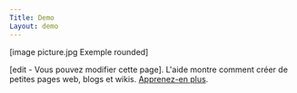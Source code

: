 ```yaml
---
Title: Demo
Layout: demo
---
```

[image picture.jpg Exemple rounded]

[edit - Vous pouvez modifier cette page]. L'aide montre comment créer de petites pages web, blogs et wikis. 
[Apprenez-en plus](https://developers.datenstrom.se/fr/help/).